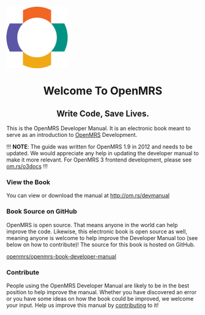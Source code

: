 ![](/assets/OpenMRS-cross.png)
<center><h1> Welcome To OpenMRS </h1></center>
<center><h2> Write Code, Save Lives.</h2></center>

This is the OpenMRS Developer Manual. It is an electronic book meant to serve as an introduction to [OpenMRS](https://openmrs.org) Development.

!!!
**NOTE**: The guide was written for OpenMRS 1.9 in 2012 and needs to be updated. We would appreciate any help in updating the 
developer manual to make it more relevant. For OpenMRS 3 frontend development, please see [om.rs/o3docs](https://om.rs/o3docs)
!!!

### View the Book

You can view or download the manual at http://om.rs/devmanual

### Book Source on GitHub

OpenMRS is open source. That means anyone in the world can help improve the code. Likewise, this electronic book is open source as well, meaning anyone is welcome to help improve the Developer Manual too (see below on how to contribute)! The source for this book is hosted on GitHub.

[openmrs/openmrs-book-developer-manual](https://github.com/openmrs/openmrs-book-developer-manual)

### Contribute

People using the OpenMRS Developer Manual are likely to be in the best position to help improve the manual. Whether you have discovered an error or you have some ideas on how the book could be improved, we welcome your input. Help us improve this manual by [contributing](CONTRIBUTING.md) to it!



